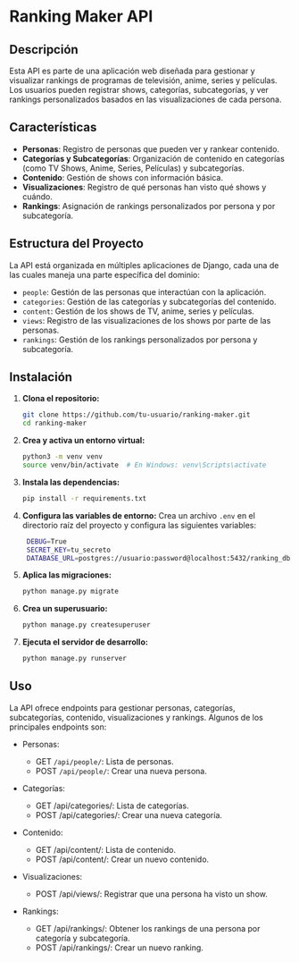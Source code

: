 # Ranking Maker API

## Descripción

Esta API es parte de una aplicación web diseñada para gestionar y visualizar rankings de programas de televisión, anime, series y películas. Los usuarios pueden registrar shows, categorías, subcategorías, y ver rankings personalizados basados en las visualizaciones de cada persona.

## Características

- **Personas**: Registro de personas que pueden ver y rankear contenido.
- **Categorías y Subcategorías**: Organización de contenido en categorías (como TV Shows, Anime, Series, Películas) y subcategorías.
- **Contenido**: Gestión de shows con información básica.
- **Visualizaciones**: Registro de qué personas han visto qué shows y cuándo.
- **Rankings**: Asignación de rankings personalizados por persona y por subcategoría.

## Estructura del Proyecto

La API está organizada en múltiples aplicaciones de Django, cada una de las cuales maneja una parte específica del dominio:

- `people`: Gestión de las personas que interactúan con la aplicación.
- `categories`: Gestión de las categorías y subcategorías del contenido.
- `content`: Gestión de los shows de TV, anime, series y películas.
- `views`: Registro de las visualizaciones de los shows por parte de las personas.
- `rankings`: Gestión de los rankings personalizados por persona y subcategoría.

## Instalación

1. **Clona el repositorio:**

   ```bash
   git clone https://github.com/tu-usuario/ranking-maker.git
   cd ranking-maker
   ```
2. **Crea y activa un entorno virtual:**

   ```bash
   python3 -m venv venv
   source venv/bin/activate  # En Windows: venv\Scripts\activate
   ```

3. **Instala las dependencias:**

   ```bash
   pip install -r requirements.txt
   ```

4. **Configura las variables de entorno:**
Crea un archivo `.env` en el directorio raíz del proyecto y configura las siguientes variables:
   ```bash
    DEBUG=True
    SECRET_KEY=tu_secreto
    DATABASE_URL=postgres://usuario:password@localhost:5432/ranking_db
   ```

5. **Aplica las migraciones:**

   ```bash
   python manage.py migrate
   ```

6. **Crea un superusuario:**

   ```bash
   python manage.py createsuperuser
   ```

7. **Ejecuta el servidor de desarrollo:**

   ```bash
   python manage.py runserver
   ```

## Uso
La API ofrece endpoints para gestionar personas, categorías, subcategorías, contenido, visualizaciones y rankings. Algunos de los principales endpoints son:

- Personas:
  - GET `/api/people/`: Lista de personas.
  - POST `/api/people/`: Crear una nueva persona.

- Categorías:
  - GET /api/categories/: Lista de categorías.
  - POST /api/categories/: Crear una nueva categoría.

- Contenido:
  - GET /api/content/: Lista de contenido.
  - POST /api/content/: Crear un nuevo contenido.
  
- Visualizaciones:
  - POST /api/views/: Registrar que una persona ha visto un show.

- Rankings:
  - GET /api/rankings/: Obtener los rankings de una persona por categoría y subcategoría.
  - POST /api/rankings/: Crear un nuevo ranking.
